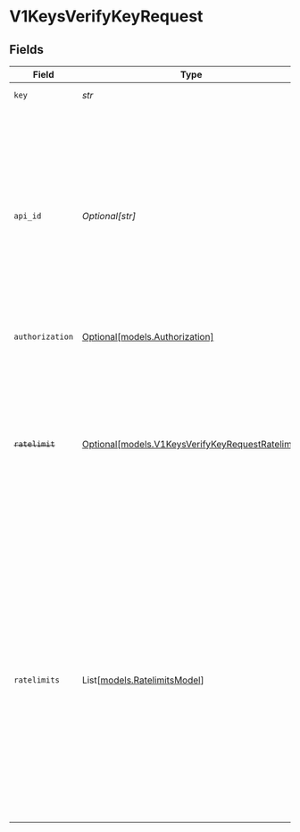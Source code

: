 # V1KeysVerifyKeyRequest


## Fields

| Field                                                                                                                                                                                                                                                                                                                                    | Type                                                                                                                                                                                                                                                                                                                                     | Required                                                                                                                                                                                                                                                                                                                                 | Description                                                                                                                                                                                                                                                                                                                              | Example                                                                                                                                                                                                                                                                                                                                  |
| ---------------------------------------------------------------------------------------------------------------------------------------------------------------------------------------------------------------------------------------------------------------------------------------------------------------------------------------- | ---------------------------------------------------------------------------------------------------------------------------------------------------------------------------------------------------------------------------------------------------------------------------------------------------------------------------------------- | ---------------------------------------------------------------------------------------------------------------------------------------------------------------------------------------------------------------------------------------------------------------------------------------------------------------------------------------- | ---------------------------------------------------------------------------------------------------------------------------------------------------------------------------------------------------------------------------------------------------------------------------------------------------------------------------------------- | ---------------------------------------------------------------------------------------------------------------------------------------------------------------------------------------------------------------------------------------------------------------------------------------------------------------------------------------- |
| `key`                                                                                                                                                                                                                                                                                                                                    | *str*                                                                                                                                                                                                                                                                                                                                    | :heavy_check_mark:                                                                                                                                                                                                                                                                                                                       | The key to verify                                                                                                                                                                                                                                                                                                                        | sk_1234                                                                                                                                                                                                                                                                                                                                  |
| `api_id`                                                                                                                                                                                                                                                                                                                                 | *Optional[str]*                                                                                                                                                                                                                                                                                                                          | :heavy_minus_sign:                                                                                                                                                                                                                                                                                                                       | The id of the api where the key belongs to. This is optional for now but will be required soon.<br/>The key will be verified against the api's configuration. If the key does not belong to the api, the verification will fail.                                                                                                         | api_1234                                                                                                                                                                                                                                                                                                                                 |
| `authorization`                                                                                                                                                                                                                                                                                                                          | [Optional[models.Authorization]](../models/authorization.md)                                                                                                                                                                                                                                                                             | :heavy_minus_sign:                                                                                                                                                                                                                                                                                                                       | Perform RBAC checks                                                                                                                                                                                                                                                                                                                      |                                                                                                                                                                                                                                                                                                                                          |
| ~~`ratelimit`~~                                                                                                                                                                                                                                                                                                                          | [Optional[models.V1KeysVerifyKeyRequestRatelimit]](../models/v1keysverifykeyrequestratelimit.md)                                                                                                                                                                                                                                         | :heavy_minus_sign:                                                                                                                                                                                                                                                                                                                       | : warning: ** DEPRECATED **: This will be removed in a future release, please migrate away from it as soon as possible.<br/><br/>Use 'ratelimits' with `[{ name: "default", cost: 2}]`                                                                                                                                                   |                                                                                                                                                                                                                                                                                                                                          |
| `ratelimits`                                                                                                                                                                                                                                                                                                                             | List[[models.RatelimitsModel](../models/ratelimitsmodel.md)]                                                                                                                                                                                                                                                                             | :heavy_minus_sign:                                                                                                                                                                                                                                                                                                                       | You can check against multiple ratelimits when verifying a key. Let's say you are building an app that uses AI under the hood and you want to limit your customers to 500 requests per hour, but also ensure they use up less than 20k tokens per day.<br/>                  <br/><br/>[](https://www.unkey.com/docs/concepts/identities/ratelimits) | [<br/>{<br/>"name": "requests",<br/>"limit": 500,<br/>"duration": 3600000<br/>},<br/>{<br/>"name": "tokens",<br/>"limit": 20000,<br/>"duration": 86400000<br/>}<br/>]                                                                                                                                                                    |